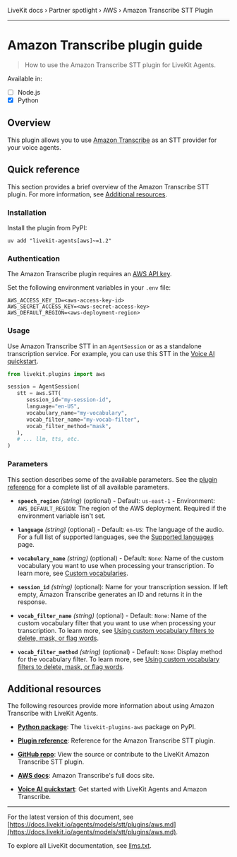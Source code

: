 LiveKit docs › Partner spotlight › AWS › Amazon Transcribe STT Plugin

---

# Amazon Transcribe plugin guide

> How to use the Amazon Transcribe STT plugin for LiveKit Agents.

Available in:
- [ ] Node.js
- [x] Python

## Overview

This plugin allows you to use [Amazon Transcribe](https://docs.aws.amazon.com/transcribe/latest/dg/what-is.html) as an STT provider for your voice agents.

## Quick reference

This section provides a brief overview of the Amazon Transcribe STT plugin. For more information, see [Additional resources](#additional-resources).

### Installation

Install the plugin from PyPI:

```shell
uv add "livekit-agents[aws]~=1.2"

```

### Authentication

The Amazon Transcribe plugin requires an [AWS API key](https://docs.aws.amazon.com/general/latest/gr/aws-sec-cred-types.html).

Set the following environment variables in your `.env` file:

```shell
AWS_ACCESS_KEY_ID=<aws-access-key-id>
AWS_SECRET_ACCESS_KEY=<aws-secret-access-key>
AWS_DEFAULT_REGION=<aws-deployment-region>

```

### Usage

Use Amazon Transcribe STT in an `AgentSession` or as a standalone transcription service. For example, you can use this STT in the [Voice AI quickstart](https://docs.livekit.io/agents/start/voice-ai.md).

```python
from livekit.plugins import aws

session = AgentSession(
   stt = aws.STT(
      session_id="my-session-id",
      language="en-US",
      vocabulary_name="my-vocabulary",
      vocab_filter_name="my-vocab-filter",
      vocab_filter_method="mask",
   ),
   # ... llm, tts, etc.
)

```

### Parameters

This section describes some of the available parameters. See the [plugin reference](https://docs.livekit.io/reference/python/v1/livekit/plugins/aws/index.html.md#livekit.plugins.aws.STT) for a complete list of all available parameters.

- **`speech_region`** _(string)_ (optional) - Default: `us-east-1` - Environment: `AWS_DEFAULT_REGION`: The region of the AWS deployment. Required if the environment variable isn't set.

- **`language`** _(string)_ (optional) - Default: `en-US`: The language of the audio. For a full list of supported languages, see the [Supported languages](https://docs.aws.amazon.com/transcribe/latest/dg/supported-languages.html) page.

- **`vocabulary_name`** _(string)_ (optional) - Default: `None`: Name of the custom vocabulary you want to use when processing your transcription. To learn more, see [Custom vocabularies](https://docs.aws.amazon.com/transcribe/latest/dg/custom-vocabulary.html).

- **`session_id`** _(string)_ (optional): Name for your transcription session. If left empty, Amazon Transcribe generates an ID and returns it in the response.

- **`vocab_filter_name`** _(string)_ (optional) - Default: `None`: Name of the custom vocabulary filter that you want to use when processing your transcription. To learn more, see [Using custom vocabulary filters to delete, mask, or flag words](https://docs.aws.amazon.com/transcribe/latest/dg/vocabulary-filtering.html).

- **`vocab_filter_method`** _(string)_ (optional) - Default: `None`: Display method for the vocabulary filter. To learn more, see [Using custom vocabulary filters to delete, mask, or flag words](https://docs.aws.amazon.com/transcribe/latest/dg/vocabulary-filtering.html).

## Additional resources

The following resources provide more information about using Amazon Transcribe with LiveKit Agents.

- **[Python package](https://pypi.org/project/livekit-plugins-aws/)**: The `livekit-plugins-aws` package on PyPI.

- **[Plugin reference](https://docs.livekit.io/reference/python/v1/livekit/plugins/aws/index.html.md#livekit.plugins.aws.STT)**: Reference for the Amazon Transcribe STT plugin.

- **[GitHub repo](https://github.com/livekit/agents/tree/main/livekit-plugins/livekit-plugins-aws)**: View the source or contribute to the LiveKit Amazon Transcribe STT plugin.

- **[AWS docs](https://docs.aws.amazon.com/transcribe/latest/dg/what-is.html)**: Amazon Transcribe's full docs site.

- **[Voice AI quickstart](https://docs.livekit.io/agents/start/voice-ai.md)**: Get started with LiveKit Agents and Amazon Transcribe.

---


For the latest version of this document, see [https://docs.livekit.io/agents/models/stt/plugins/aws.md](https://docs.livekit.io/agents/models/stt/plugins/aws.md).

To explore all LiveKit documentation, see [llms.txt](https://docs.livekit.io/llms.txt).